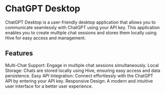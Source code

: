 # ChatGPT Desktop

ChatGPT Desktop is a user-friendly desktop application that allows you to communicate seamlessly with ChatGPT using your API key. This application enables you to create multiple chat sessions and stores them locally using Hive for easy access and management.

## Features
Multi-Chat Support: Engage in multiple chat sessions simultaneously.
Local Storage: Chats are stored locally using Hive, ensuring easy access and data persistence.
Easy API Integration: Connect effortlessly with the ChatGPT API by entering your API key.
Responsive Design: A modern and intuitive user interface for a better user experience.
